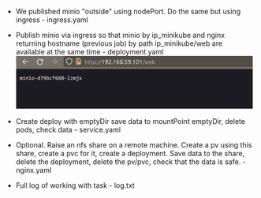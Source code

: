 * We published minio "outside" using nodePort. Do the same but using ingress - ingress.yaml
* Publish minio via ingress so that minio by ip_minikube and nginx returning hostname (previous job) by path ip_minikube/web are available at the same time -  deployment.yaml
![image](https://raw.githubusercontent.com/runalsh/epam_hw/main/kuber/3/2.PNG)
* Create deploy with emptyDir save data to mountPoint emptyDir, delete pods, check data - service.yaml
* Optional. Raise an nfs share on a remote machine. Create a pv using this share, create a pvc for it, create a deployment. Save data to the share, delete the deployment, delete the pv/pvc, check that the data is safe. - nginx.yaml

* Full log of working with task - log.txt











